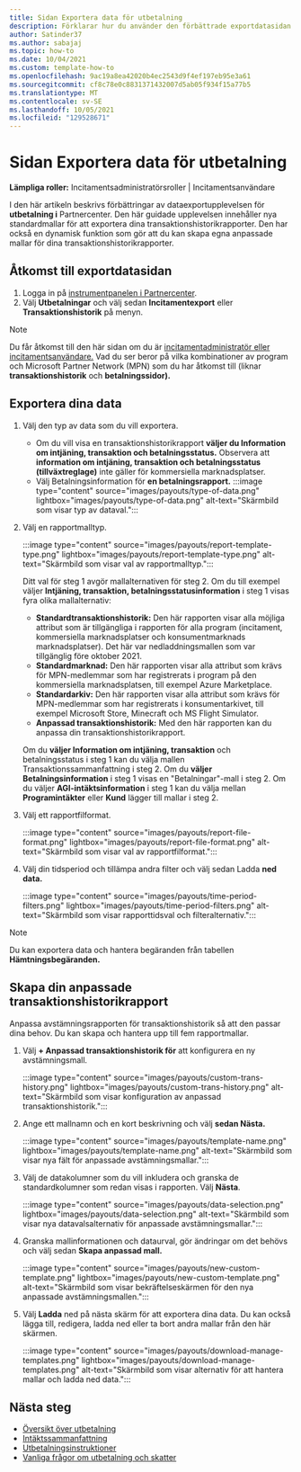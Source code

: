 ```yaml
---
title: Sidan Exportera data för utbetalning
description: Förklarar hur du använder den förbättrade exportdatasidan för att generera anpassade transaktionshistorikrapporter
author: Satinder37
ms.author: sabajaj
ms.topic: how-to
ms.date: 10/04/2021
ms.custom: template-how-to
ms.openlocfilehash: 9ac19a8ea42020b4ec2543d9f4ef197eb95e3a61
ms.sourcegitcommit: cf8c78e0c8831371432007d5ab05f934f15a77b5
ms.translationtype: MT
ms.contentlocale: sv-SE
ms.lasthandoff: 10/05/2021
ms.locfileid: "129528671"
---
```

# <a name="payouts-export-data-page"></a>Sidan Exportera data för utbetalning
**Lämpliga roller:** Incitamentsadministratörsroller | Incitamentsanvändare

I den här artikeln beskrivs förbättringar av dataexportupplevelsen för **utbetalning i** Partnercenter. Den här guidade upplevelsen innehåller nya standardmallar för att exportera dina transaktionshistorikrapporter. Den har också en dynamisk funktion som gör att du kan skapa egna anpassade mallar för dina transaktionshistorikrapporter.

## <a name="access-the-export-data-page"></a>Åtkomst till exportdatasidan
1.  Logga in på [instrumentpanelen i Partnercenter](https://partner.microsoft.com/dashboard/home).
2.  Välj **Utbetalningar** och välj sedan **Incitamentexport** eller **Transaktionshistorik** på menyn.

> [!Note] 
> Du får åtkomst till den här sidan om du är [incitamentadministratör eller incitamentsanvändare.](/payout-statement#roles-and-permissionsData) Vad du ser beror på vilka kombinationer av program och Microsoft Partner Network (MPN) som du har åtkomst till (liknar **transaktionshistorik** och **betalningssidor).**

## <a name="export-your-data"></a>Exportera dina data
1.   Välj den typ av data som du vill exportera. 
      - Om du vill visa en transaktionshistorikrapport **väljer du Information om intjäning, transaktion och betalningsstatus.**  Observera att **information om intjäning, transaktion och betalningsstatus (tillväxtreglage)** inte gäller för kommersiella marknadsplatser. 
      - Välj Betalningsinformation för **en betalningsrapport.**
   :::image type="content" source="images/payouts/type-of-data.png" lightbox="images/payouts/type-of-data.png" alt-text="Skärmbild som visar typ av dataval.":::

2.   Välj en rapportmalltyp.

      :::image type="content" source="images/payouts/report-template-type.png" lightbox="images/payouts/report-template-type.png" alt-text="Skärmbild som visar val av rapportmalltyp.":::

      Ditt val för steg 1 avgör mallalternativen för steg 2. Om du till exempel väljer **Intjäning, transaktion, betalningsstatusinformation** i steg 1 visas fyra olika mallalternativ:
      - **Standardtransaktionshistorik:** Den här rapporten visar alla möjliga attribut som är tillgängliga i rapporten för alla program (incitament, kommersiella marknadsplatser och konsumentmarknads marknadsplatser). Det här var nedladdningsmallen som var tillgänglig före oktober 2021.
      - **Standardmarknad:** Den här rapporten visar alla attribut som krävs för MPN-medlemmar som har registrerats i program på den kommersiella marknadsplatsen, till exempel Azure Marketplace. 
      - **Standardarkiv:** Den här rapporten visar alla attribut som krävs för MPN-medlemmar som har registrerats i konsumentarkivet, till exempel Microsoft Store, Minecraft och MS Flight Simulator. 
      - **Anpassad transaktionshistorik:** Med den här rapporten kan du anpassa din transaktionshistorikrapport.

      Om du **väljer Information om intjäning, transaktion** och betalningsstatus i steg 1 kan du välja mallen Transaktionssammanfattning i steg 2.  Om du **väljer Betalningsinformation** i steg 1 visas en "Betalningar"-mall i steg 2. Om du väljer **AGI-intäktsinformation** i steg 1 kan du välja mellan **Programintäkter** eller **Kund** lägger till mallar i steg 2.

3. Välj ett rapportfilformat.
   
      :::image type="content" source="images/payouts/report-file-format.png" lightbox="images/payouts/report-file-format.png" alt-text="Skärmbild som visar val av rapportfilformat.":::

4.   Välj din tidsperiod och tillämpa andra filter och välj sedan Ladda **ned data.**
   
      :::image type="content" source="images/payouts/time-period-filters.png" lightbox="images/payouts/time-period-filters.png" alt-text="Skärmbild som visar rapporttidsval och filteralternativ.":::

> [!Note] 
> Du kan exportera data och hantera begäranden från tabellen **Hämtningsbegäranden.**

## <a name="create-your-customized-transaction-history-report"></a>Skapa din anpassade transaktionshistorikrapport

Anpassa avstämningsrapporten för transaktionshistorik så att den passar dina behov. Du kan skapa och hantera upp till fem rapportmallar. 

1.  Välj **+ Anpassad transaktionshistorik för** att konfigurera en ny avstämningsmall. 
   
      :::image type="content" source="images/payouts/custom-trans-history.png" lightbox="images/payouts/custom-trans-history.png" alt-text="Skärmbild som visar konfiguration av anpassad transaktionshistorik.":::


2.   Ange ett mallnamn och en kort beskrivning och välj **sedan Nästa.**
   
      :::image type="content" source="images/payouts/template-name.png" lightbox="images/payouts/template-name.png" alt-text="Skärmbild som visar nya fält för anpassade avstämningsmallar.":::


3.  Välj de datakolumner som du vill inkludera och granska de standardkolumner som redan visas i rapporten. Välj **Nästa**.
   
     :::image type="content" source="images/payouts/data-selection.png" lightbox="images/payouts/data-selection.png" alt-text="Skärmbild som visar nya datavalsalternativ för anpassade avstämningsmallar.":::

4.  Granska mallinformationen och dataurval, gör ändringar om det behövs och välj sedan **Skapa anpassad mall.**
   
      :::image type="content" source="images/payouts/new-custom-template.png" lightbox="images/payouts/new-custom-template.png" alt-text="Skärmbild som visar bekräftelseskärmen för den nya anpassade avstämningsmallen.":::

5.  Välj **Ladda** ned på nästa skärm för att exportera dina data. Du kan också lägga till, redigera, ladda ned eller ta bort andra mallar från den här skärmen.
   
      :::image type="content" source="images/payouts/download-manage-templates.png" lightbox="images/payouts/download-manage-templates.png" alt-text="Skärmbild som visar alternativ för att hantera mallar och ladda ned data.":::

## <a name="next-steps"></a>Nästa steg
- [Översikt över utbetalning](non-payment-fraud-misuse.md)
- [Intäktssammanfattning](revenue-summary.md)
- [Utbetalningsinstruktioner](payout-statement.md)
- [Vanliga frågor om utbetalning och skatter](payout-faq.yml)
